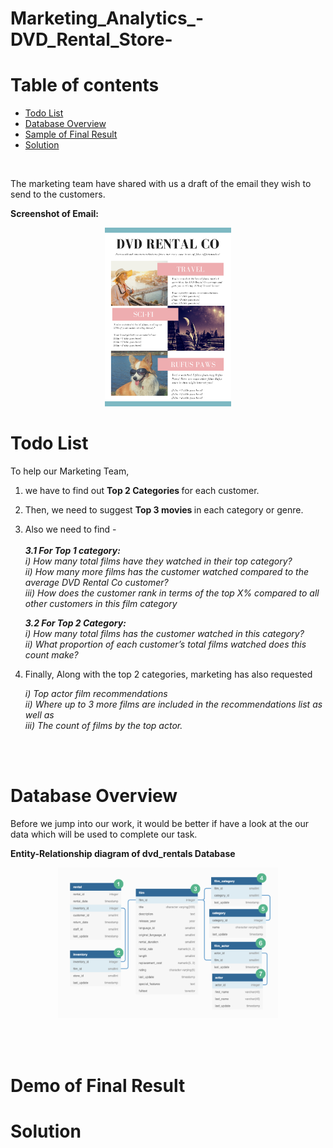 # Marketing_Analytics_-DVD_Rental_Store-


# Table of contents
<!--ts-->
   * [Todo List](#️-todo-list)
   * [Database Overview](#-database-overview)
   * [Sample of Final Result](#-deom_of_final_result)
   * [Solution](#-solution)
<!--te-->
</br>


The marketing team have shared with us a draft of the email they wish to send to the customers.

<b> Screenshot of Email:</b>
<p align="center">
<img src="https://github.com/Learner0112/Marketing_Analytics_-DVD_Rental_Store-/blob/main/image/email_sample.png" width=40% height=20%>
  </br> </p>
  
# Todo List

To help our Marketing Team, 
  1) we have to find out <b> Top 2 Categories </b> for each customer.
  2) Then, we need to suggest <b> Top 3 movies </b> in each category or genre.
  3) Also we need to find - <br>   
      <i><b> 3.1 For Top 1 category:</b><br>
       i)   How many total films have they watched in their top category?<br>
       ii)  How many more films has the customer watched compared to the average DVD Rental Co customer?<br>
       iii) How does the customer rank in terms of the top X% compared to all other customers in this film category  <br>
  
       <b> 3.2 For Top 2 Category:</b><br>
        i)   How many total films has the customer watched in this category?<br>
        ii)  What proportion of each customer’s total films watched does this count make?<br></i>
  
  4) Finally, Along with the top 2 categories, marketing has also requested <br>

      <i>i)   Top actor film recommendations <br>
      ii)  Where up to 3 more films are included in the recommendations list as well as<br> 
      iii) The count of films by the top actor.</i>

<br>
<br>

# Database Overview

Before we jump into our work, it would be better if have a look at the our data which will be used to complete our task.

<b> Entity-Relationship diagram of dvd_rentals Database</b>
<p align="center">
<img src="https://github.com/Learner0112/Marketing_Analytics_-DVD_Rental_Store-/blob/main/image/dvd_database_ERD.png" width=70% height=70%> </p>
<br>
<br>

# Demo of Final Result

# Solution
